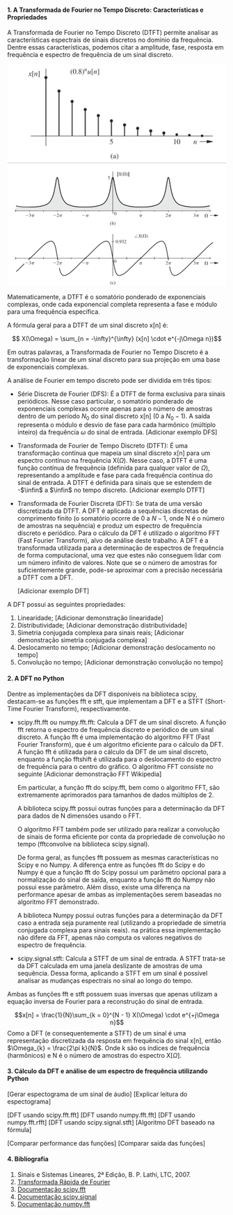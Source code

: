 #### 1. A Transformada de Fourier no Tempo Discreto: Características e Propriedades

A Transformada de Fourier no Tempo Discreto (DTFT) permite analisar as características espectrais de sinais discretos no domínio da frequência. Dentre essas características, podemos citar a amplitude, fase, resposta em frequência e espectro de frequência de um sinal discreto.

![Sinal Discreto $x[n] = 0.8^{n}u[n]$](./sinaldiscreto.png)
![Diagrama de Módulo (a) e Fase (b) da DTFT do sinal discreto $x[n] = 0.8^{n}u[n]$](./espectograma.png)

Matematicamente, a DTFT é o somatório ponderado de exponenciais complexas, onde cada exponencial completa representa a fase e módulo para uma frequência específica.

A fórmula geral para a DTFT de um sinal discreto x[n] é:

$$ X(\Omega) = \sum_{n = -\infty}^{\infty} (x[n] \cdot e^{-j\Omega n})$$

Em outras palavras, a Transformada de Fourier no Tempo Discreto é a transformação linear de um sinal discreto para sua projeção em uma base de exponenciais complexas.

A análise de Fourier em tempo discreto pode ser dividida em três tipos:
* Série Discreta de Fourier (DFS): É a DTFT de forma exclusiva para sinais periódicos. Nesse caso particular, o somatório ponderado de exponenciais complexas ocorre apenas para o número de amostras dentro de um período $N_{0}$ do sinal discreto x[n] (0 a $N_{0}-1$). A saída representa o módulo e desvio de fase para cada harmônico (múltiplo inteiro) da frequência $\omega$ do sinal de entrada.
  [Adicionar exemplo DFS]
  
* Transformada de Fourier de Tempo Discreto (DTFT): É uma transformação contínua que mapeia um sinal discreto x[n] para um espectro contínuo na frequência X($\Omega$). Nesse caso, a DTFT é uma função contínua de frequência (definida para qualquer valor de $\Omega$), representando a amplitude e fase para cada frequência contínua do sinal de entrada. A DTFT é definida para sinais que se estendem de -$\infin$ a $\infin$ no tempo discreto.
  [Adicionar exemplo DTFT]

* Transformada de Fourier Discreta (DFT): Se trata de uma versão discretizada da DTFT. A DFT é aplicada a sequências discretas de comprimento finito (o somatório ocorre de 0 a $N - 1$, onde N é o número de amostras na sequência) e produz um espectro de frequência discreto e periódico. Para o cálculo da DFT é utilizado o algoritmo FFT (Fast Fourier Transform), alvo de análise deste trabalho. A DFT é a transformada utilizada para a determinação de espectros de frequência de forma computacional, uma vez que estes não conseguem lidar com um número infinito de valores. Note que se o número de amostras for suficientemente grande, pode-se aproximar com a precisão necessária a DTFT com a DFT.

  [Adicionar exemplo DFT]

A DFT possui as seguintes propriedades:
1. Linearidade;
    [Adicionar demonstração linearidade]
2. Distributividade;
    [Adicionar demonstração distributividade]
3. Simetria conjugada complexa para sinais reais;
   [Adicionar demonstração simetria conjugada complexa]
4. Deslocamento no tempo;
   [Adicionar demonstração deslocamento no tempo]
5. Convolução no tempo;
   [Adicionar demonstração convolução no tempo]

#### 2. A DFT no Python

Dentre as implementações da DFT disponíveis na biblioteca scipy, destacam-se as funções fft e stft, que implementam a DFT e a STFT (Short-Time Fourier Transform), respectivamente.

* scipy.fft.fft ou numpy.fft.fft: Calcula a DFT de um sinal discreto. A função fft retorna o espectro de frequência discreto e periódico de um sinal discreto. A função fft é uma implementação do algoritmo FFT (Fast Fourier Transform), que é um algoritmo eficiente para o cálculo da DFT. A função fft é utilizada para o cálculo da DFT de um sinal discreto, enquanto a função fftshift é utilizada para o deslocamento do espectro de frequência para o centro do gráfico.
    O algoritmo FFT consiste no seguinte
    [Adicionar demonstração FFT Wikipedia]

    Em particular, a função fft do scipy.fft, bem como o algoritmo FFT, são extremamente aprimorados para tamanhos de dados múltiplos de 2.

    A biblioteca scipy.fft possui outras funções para a determinação da DFT para dados de N dimensões usando o FFT.

    O algoritmo FFT também pode ser utilizado para realizar a convolução de sinais de forma eficiente por conta da propriedade de convolução no tempo (fftconvolve na biblioteca scipy.signal).

    De forma geral, as funções fft possuem as mesmas características no Scipy e no Numpy. A diferença entre as funções fft do Scipy e do Numpy é que a função fft do Scipy possui um parâmetro opcional para a normalização do sinal de saída, enquanto a função fft do Numpy não possui esse parâmetro. Além disso, existe uma diferença na performance apesar de ambas as implementações serem baseadas no algoritmo FFT demonstrado.

    A biblioteca Numpy possui outras funções para a determinação da DFT caso a entrada seja puramente real (utilizando a propriedade de simetria conjugada complexa para sinais reais). na prática essa implementação não difere da FFT, apenas não computa os valores negativos do espectro de frequência.

* scipy.signal.stft: Calcula a STFT de um sinal de entrada. A STFT trata-se da DFT calculada em uma janela deslizante de amostras de uma sequência. Dessa forma, aplicando a STFT em um sinal é possível analisar as mudanças espectrais no sinal ao longo do tempo.

Ambas as funções fft e stft possuem suas inversas que apenas utilizam a equação inversa de Fourier para a reconstrução do sinal de entrada.

$$x[n] = \frac{1}{N}\sum_{k = 0}^{N - 1} X(\Omega) \cdot e^{+j\Omega n}$$
Como a DFT (e consequentemente a STFT) de um sinal é uma representação discretizada da resposta em frequência do sinal x[n], então $\Omega_{k} = \frac{2\pi k}{N}$. Onde k são os índices de frequência (harmônicos) e N é o número de amostras do espectro X[$\Omega$].

#### 3. Cálculo da DFT e análise de um espectro de frequência utilizando Python

[Gerar espectograma de um sinal de áudio]
[Explicar leitura do espectograma]

[DFT usando scipy.fft.fft]
[DFT usando numpy.fft.fft]
[DFT usando numpy.fft.rfft]
[DFT usando scipy.signal.stft]
[Algoritmo DFT baseado na fórmula]

[Comparar performance das funções]
[Comparar saída das funções]

#### 4. Bibliografia
1. Sinais e Sistemas Lineares, 2ª Edição, B. P. Lathi, LTC, 2007.
2. [Transformada Rápida de Fourier](https://pt.wikipedia.org/wiki/Transformada_rápida_de_Fourier)
3. [Documentação scipy.fft](https://docs.scipy.org/doc/scipy/reference/fft.html)
4. [Documentação scipy.signal](https://docs.scipy.org/doc/scipy/reference/signal.html)
5. [Documentação numpy.fft](https://numpy.org/doc/stable/reference/routines.fft.html)